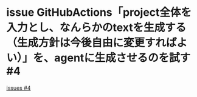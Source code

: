 # issue GitHubActions「project全体を入力とし、なんらかのtextを生成する（生成方針は今後自由に変更すればよい）」を、agentに生成させるのを試す #4
[issues #4](https://github.com/cat2151/tonejs-mml-to-json/issues/4)


